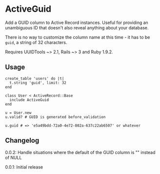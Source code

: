 ActiveGuid
==========

Add a GUID column to Active Record instances. Useful for providing an unambiguous ID that doesn't also reveal anything about your database.

There is no way to customize the column name at this time - it has to be `guid`, a string of 32 characters.

Requires UUIDTools ~> 2.1, Rails ~> 3 and Ruby 1.9.2.

Usage
-----
  
    create_table 'users' do |t|
      t.string 'guid', limit: 32
    end
  
    class User < ActiveRecord::Base
      include ActiveGuid
    end
  
    u = User.new
    u.valid? # GUID is generated before_validation
  
    u.guid # => 'e5a49bdd-72a0-4e72-802a-637c22ab6507' or whatever
    
Changelog
---------

0.0.2: Handle situations where the default of the GUID column is "" instead of NULL

0.0.1: Initial release